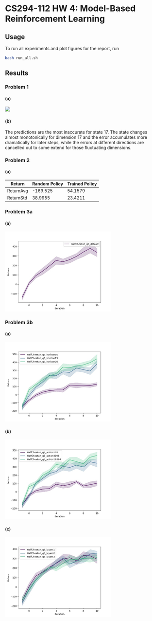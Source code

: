 # CS294-112 HW 4: Model-Based Reinforcement Learning

## Usage

To run all experiments and plot figures for the report, run

```bash
bash run_all.sh
```

## Results
### Problem 1
#### (a)
<p float="left">
  <img src="./data/HalfCheetah_q1_exp/prediction_000.jpg"/>
</p>

#### (b)

The predictions are the most inaccurate for state 17. The state changes almost monotonically for dimension 17 and the error accumulates more dramatically for later steps, while the errors at different directions are cancelled out to some extend for those fluctuating dimensions.

### Problem 2
#### (a)
| Return    | Random Policy | Trained Policy |
|-----------|---------------|----------------|
| ReturnAvg | -169.525      | 54.1579        |
| ReturnStd | 38.9955       | 23.4211        |

### Problem 3a
#### (a)
<p float="left">
  <img src="./plots/HalfCheetah_q3_default.jpg" width="350"/>
</p>

### Problem 3b
#### (a)
<p float="left">
  <img src="./plots/HalfCheetah_q3_mpc_horizon.jpg" width="350"/>
</p>

#### (b)
<p float="left">
  <img src="./plots/HalfCheetah_q3_actions.jpg" width="350"/>
</p>

#### (c)
<p float="left">
  <img src="./plots/HalfCheetah_q3_nn_layers.jpg" width="350"/>
</p>
